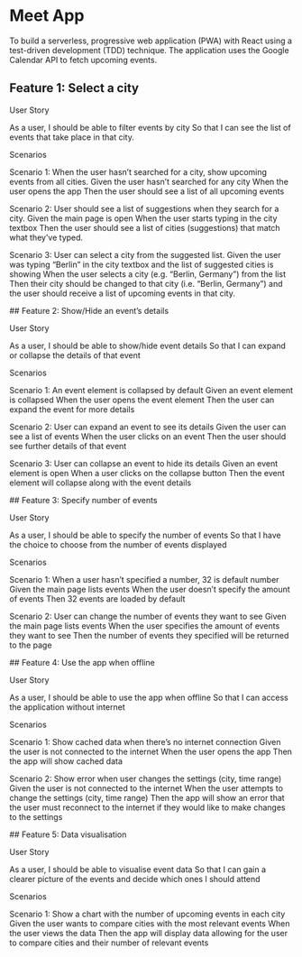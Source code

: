 # Meet App

To build a serverless, progressive web application (PWA) with React using a test-driven development (TDD) technique. The application uses the Google Calendar API to fetch upcoming events.

## Feature 1: Select a city

User Story

As a user,
I should be able to filter events by city
So that I can see the list of events that take place in that city.

Scenarios

Scenario 1: When the user hasn’t searched for a city, show upcoming events from all cities.
Given the user hasn’t searched for any city
When the user opens the app
Then the user should see a list of all upcoming events

Scenario 2: User should see a list of suggestions when they search for a city.
Given the main page is open
When the user starts typing in the city textbox
Then the user should see a list of cities (suggestions) that match what they’ve typed.

Scenario 3: User can select a city from the suggested list.
Given the user was typing “Berlin” in the city textbox and the list of suggested cities is showing
When the user selects a city (e.g. “Berlin, Germany”) from the list
Then their city should be changed to that city (i.e. “Berlin, Germany”) and the user should receive a list of upcoming events in that city.

## Feature 2: Show/Hide an event’s details

User Story

As a user,
I should be able to show/hide event details
So that I can expand or collapse the details of that event

Scenarios

Scenario 1: An event element is collapsed by default
Given an event element is collapsed
When the user opens the event element
Then the user can expand the event for more details

Scenario 2: User can expand an event to see its details 
Given the user can see a list of events
When the user clicks on an event
Then the user should see further details of that event 

Scenario 3: User can collapse an event to hide its details 
Given an event element is open
When a user clicks on the collapse button
Then the event element will collapse along with the event details

## Feature 3: Specify number of events

User Story

As a user,
I should be able to specify the number of events
So that I have the choice to choose from the number of events displayed

Scenarios

Scenario 1: When a user hasn’t specified a number, 32 is default number
Given the main page lists events
When the user doesn’t specify the amount of events
Then 32 events are loaded by default

Scenario 2: User can change the number of events they want to see
Given the main page lists events
When the user specifies the amount of events they want to see
Then the number of events they specified will be returned to the page

## Feature 4: Use the app when offline

User Story

As a user,
I should be able to use the app when offline
So that I can access the application without internet

Scenarios

Scenario 1: Show cached data when there’s no internet connection
Given the user is not connected to the internet
When the user opens the app
Then the app will show cached data 

Scenario 2: Show error when user changes the settings (city, time range)
Given the user is not connected to the internet
When the user attempts to change the settings (city, time range)
Then the app will show an error that the user must reconnect to the internet if they would like to make changes to the settings

## Feature 5: Data visualisation

User Story

As a user,
I should be able to visualise event data
So that I can gain a clearer picture of the events and decide which ones I should attend

Scenarios

Scenario 1: Show a chart with the number of upcoming events in each city 
Given the user wants to compare cities with the most relevant events
When the user views the data 
Then the app will display data allowing for the user to compare cities and their number of relevant events
